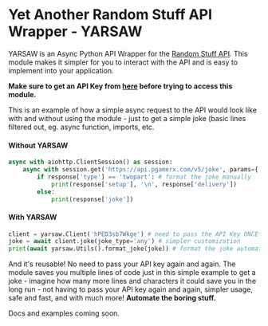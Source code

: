 # Yet Another Random Stuff API Wrapper - YARSAW

YARSAW is an Async Python API Wrapper for the [Random Stuff API](https://api-info.pgamerx.com). This module makes it simpler for you to interact with the API and is easy to implement into your application.

**Make sure to get an API Key from [here](https://api-info.pgamerx.com/register.html) before trying to access this module.**

This is an example of how a simple async request to the API would look like with and without using the module - just to get a simple joke (basic lines filtered out, eg. async function, imports, etc.

#### Without YARSAW

```Python
async with aiohttp.ClientSession() as session:
    async with session.get('https://api.pgamerx.com/v5/joke', params={'type' : 'any'}, headers={'Authorization':'API KEY'}) as response: # need to pass these things again and again
        if response['type'] == 'twopart': # format the joke manually
            print(response['setup'], '\n', response['delivery'])
        else:
            print(response['joke'])
```

#### With YARSAW

```Python
client = yarsaw.Client('hPED3sb7Wkge') # need to pass the API Key ONCE and for all!
joke = await client.joke(joke_type='any') # simpler customization
print(await yarsaw.Utils().format_joke(joke)) # format the joke automatically!
```

And it's reusable! No need to pass your API key again and again. The module saves you multiple lines of code just in this simple example to get a joke - imagine how many more lines and characters it could save you in the long run - not having to pass your API key again and again, simpler usage, safe and fast, and with much more! **Automate the boring stuff.**

Docs and examples coming soon.